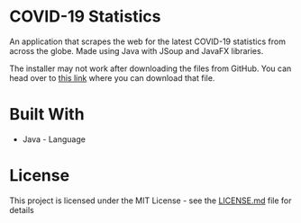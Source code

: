 # COVID-19 Statistics
An application that scrapes the web for the latest COVID-19 statistics from across the globe. Made using Java with JSoup and JavaFX libraries.

The installer may not work after downloading the files from GitHub. You can head over to [this link](https://drive.google.com/file/d/1A_b0JcDIWn3deXt8C5ESSZn7p7_9PQHd/view) where you can download that file.

# Built With
* Java - Language

# License
This project is licensed under the MIT License - see the [LICENSE.md](https://github.com/faizaanqureshi/COVID-19-Statistics/blob/main/LICENSE.md) file for details
